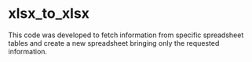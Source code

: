 # xlsx_to_xlsx
This code was developed to fetch information from specific spreadsheet tables and create a new spreadsheet bringing only the requested information.
